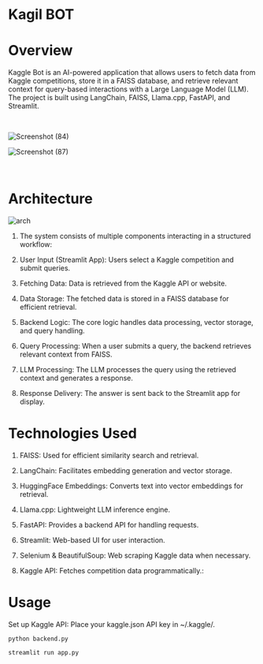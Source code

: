 # Kagil BOT

# Overview
Kaggle Bot is an AI-powered application that allows users to fetch data from Kaggle competitions, store it in a FAISS database, and retrieve relevant context for query-based interactions with a Large Language Model (LLM). The project is built using LangChain, FAISS, Llama.cpp, FastAPI, and Streamlit.

<br style=“line-height:10;”> 

![Screenshot (84)](https://github.com/kaoutaar/KaggleBOT/assets/51215027/09618c90-4c2d-4d02-bdf6-cd37e6150260)

![Screenshot (87)](https://github.com/kaoutaar/KaggleBOT/assets/51215027/0b85ff7f-57de-415d-9d87-09f6cf75dbfa)


<br style=“line-height:10;”> 

# Architecture

![arch](https://github.com/kaoutaar/KaggleBOT/assets/51215027/586bb542-e713-4985-8a01-033391ddd8ee)


1. The system consists of multiple components interacting in a structured workflow:

2. User Input (Streamlit App): Users select a Kaggle competition and submit queries.

3. Fetching Data: Data is retrieved from the Kaggle API or website.

4. Data Storage: The fetched data is stored in a FAISS database for efficient retrieval.

5. Backend Logic: The core logic handles data processing, vector storage, and query handling.

6. Query Processing: When a user submits a query, the backend retrieves relevant context from FAISS.

7. LLM Processing: The LLM processes the query using the retrieved context and generates a response.

8. Response Delivery: The answer is sent back to the Streamlit app for display.


# Technologies Used  

1. FAISS: Used for efficient similarity search and retrieval.

2. LangChain: Facilitates embedding generation and vector storage.

3. HuggingFace Embeddings: Converts text into vector embeddings for retrieval.

4. Llama.cpp: Lightweight LLM inference engine.

5. FastAPI: Provides a backend API for handling requests.

6. Streamlit: Web-based UI for user interaction.

7. Selenium & BeautifulSoup: Web scraping Kaggle data when necessary.

8. Kaggle API: Fetches competition data programmatically.:


# Usage

Set up Kaggle API: Place your kaggle.json API key in ~/.kaggle/.


```Run the backend API:
python backend.py
```

```Launch the Streamlit app:
streamlit run app.py
```


